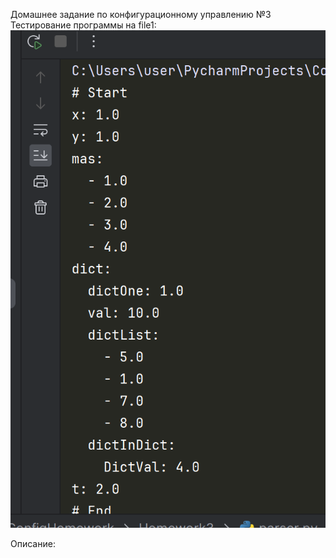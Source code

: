 Домашнее задание по конфигурационному управлению №3
Тестирование программы на file1:
![img.png](img.png)

Описание:
